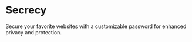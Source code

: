 # Secrecy
Secure your favorite websites with a customizable password for enhanced privacy and protection.
